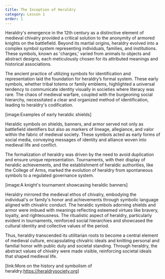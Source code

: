 ```yaml
---
title: The Inception of Heraldry
category: Lesson 1
order: 1
---
```


Heraldry's emergence in the 12th century as a distinctive element
of medieval chivalry provided a critical solution to the anonymity
of armored knights on the battlefield. Beyond its martial origins,
heraldry evolved into a complex symbol system representing individuals,
families, and institutions. These symbols, known as 'charges,'
varied from animals to objects and abstract designs, each meticulously
chosen for its attributed meanings and historical associations.

The ancient practice of utilizing symbols for identification and
representation laid the foundation for heraldry’s formal system.
These early symbols, whether tribal totems or family emblems,
highlighted a universal tendency to communicate identity visually
in societies where literacy was rare. The chaos of medieval warfare,
coupled with the burgeoning social hierarchy, necessitated a clear
and organized method of identification, leading to heraldry's
codification.

[image:Examples of early heraldic shields]

Heraldic symbols on shields, banners, and armor served not only as
battlefield identifiers but also as markers of lineage, allegiance,
and valor within the fabric of medieval society. These symbols acted
as early forms of social media, conveying messages of identity and
alliance woven into medieval life and conflict.

The formalization of heraldry was driven by the need to avoid
duplication and ensure unique representation. Tournaments, with
their display of heraldic achievements, and the establishment of
heraldic authorities, like the College of Arms, marked the evolution
of heraldry from spontaneous symbols to a regulated governance
system.

[image:A knight's tournament showcasing heraldic banners]

Heraldry mirrored the medieval ethos of chivalry, embodying the
individual's or family's honor and achievements through symbolic
language aligned with chivalric conduct. The heraldic symbols
adorning shields and armor were imbued with meanings reflecting
esteemed virtues like bravery, loyalty, and righteousness. The
ritualistic aspect of heraldry, particularly evident in tournaments,
reinforced social hierarchies and showcased the cultural identity
and collective values of the period.

Thus, heraldry transcended its utilitarian roots to become a central
element of medieval culture, encapsulating chivalric ideals and
knitting personal and familial honor with public duty and societal
standing. Through heraldry, the abstract values of chivalry were
made visible, reinforcing societal ideals that shaped medieval life.

[link:More on the history and symbolism of
heraldry:https://heraldrysociety.org]
